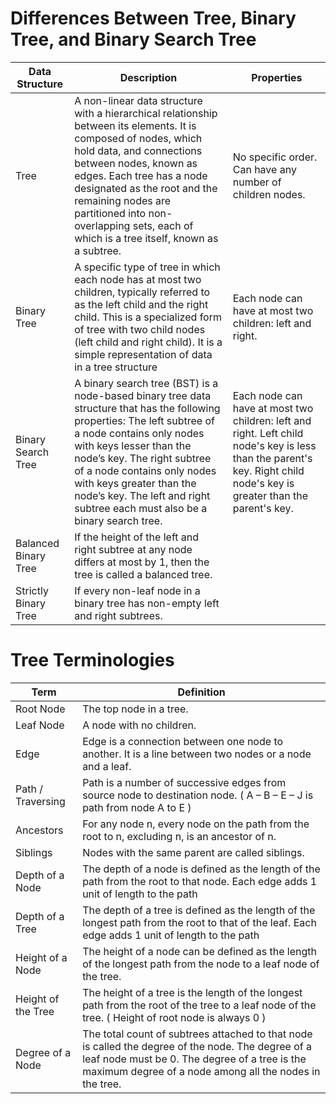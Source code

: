 
# Differences Between Tree, Binary Tree, and Binary Search Tree

| Data Structure | Description | Properties |
|----------------|-------------|------------|
| Tree | A non-linear data structure with a hierarchical relationship between its elements. It is composed of nodes, which hold data, and connections between nodes, known as edges. Each tree has a node designated as the root and the remaining nodes are partitioned into non-overlapping sets, each of which is a tree itself, known as a subtree. | No specific order. Can have any number of children nodes. |
| Binary Tree | A specific type of tree in which each node has at most two children, typically referred to as the left child and the right child. This is a specialized form of tree with two child nodes (left child and right child). It is a simple representation of data in a tree structure  | Each node can have at most two children: left and right. |
| Binary Search Tree | A binary search tree (BST) is a node-based binary tree data structure that has the following properties: The left subtree of a node contains only nodes with keys lesser than the node’s key. The right subtree of a node contains only nodes with keys greater than the node’s key. The left and right subtree each must also be a binary search tree. | Each node can have at most two children: left and right. Left child node's key is less than the parent's key. Right child node's key is greater than the parent's key. |
| Balanced Binary Tree | If the height of the left and right subtree at any node differs at most by 1, then the tree is called a balanced tree. |
|Strictly Binary Tree | If every non-leaf node in a binary tree has non-empty left and right subtrees.
# Tree Terminologies

| Term | Definition |
|------|------------|
| Root Node | The top node in a tree. |
| Leaf Node | A node with no children. |
|Edge | Edge is a connection between one node to another. It is a line between two nodes or a node and a leaf.|
|Path / Traversing | Path is a number of successive edges from source node to destination node. ( A – B – E – J  is path from node A to E )|
| Ancestors | For any node n, every node on the path from the root to n, excluding n, is an ancestor of n. |
| Siblings | Nodes with the same parent are called siblings. |
| Depth of a Node | The depth of a node is defined as the length of the path from the root to that node. Each edge adds 1 unit of length to the path |
| Depth of a Tree | The depth of a tree is defined as the length of the longest path from the root to that of the leaf. Each edge adds 1 unit of length to the path |
| Height of a Node | The height of a node can be defined as the length of the longest path from the node to a leaf node of the tree. |
| Height of the Tree | The height of a tree is the length of the longest path from the root of the tree to a leaf node of the tree. ( Height of root node is always 0 ) |
| Degree of a Node | The total count of subtrees attached to that node is called the degree of the node. The degree of a leaf node must be 0. The degree of a tree is the maximum degree of a node among all the nodes in the tree. |

